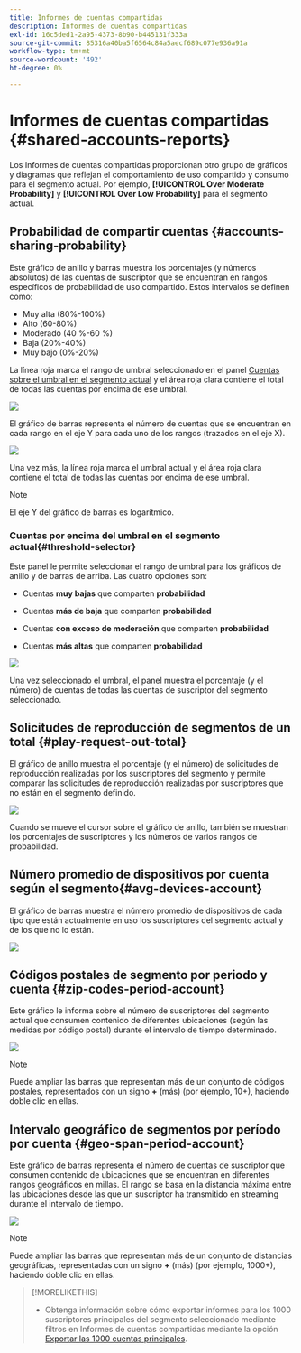 ```yaml
---
title: Informes de cuentas compartidas
description: Informes de cuentas compartidas
exl-id: 16c5ded1-2a95-4373-8b90-b445131f333a
source-git-commit: 85316a40ba5f6564c84a5aecf689c077e936a91a
workflow-type: tm+mt
source-wordcount: '492'
ht-degree: 0%

---
```


# Informes de cuentas compartidas {#shared-accounts-reports}

Los Informes de cuentas compartidas proporcionan otro grupo de gráficos y diagramas que reflejan el comportamiento de uso compartido y consumo para el segmento actual. Por ejemplo, **[!UICONTROL Over Moderate Probability]** y **[!UICONTROL Over Low Probability]** para el segmento actual.

## Probabilidad de compartir cuentas {#accounts-sharing-probability}

Este gráfico de anillo y barras muestra los porcentajes (y números absolutos) de las cuentas de suscriptor que se encuentran en rangos específicos de probabilidad de uso compartido. Estos intervalos se definen como:

* Muy alta (80%-100%)
* Alto (60-80%)
* Moderado (40 %-60 %)
* Baja (20%-40%)
* Muy bajo (0%-20%)

La línea roja marca el rango de umbral seleccionado en el panel [Cuentas sobre el umbral en el segmento actual](#threshold-selector) y el área roja clara contiene el total de todas las cuentas por encima de ese umbral.

![](assets/accounts-sharing-probability-pie.png)

El gráfico de barras representa el número de cuentas que se encuentran en cada rango en el eje Y para cada uno de los rangos (trazados en el eje X).

![](assets/accounts-sharing-probability-bar.png)

Una vez más, la línea roja marca el umbral actual y el área roja clara contiene el total de todas las cuentas por encima de ese umbral.

>[!NOTE]
>
> El eje Y del gráfico de barras es logarítmico.

### Cuentas por encima del umbral en el segmento actual{#threshold-selector}

Este panel le permite seleccionar el rango de umbral para los gráficos de anillo y de barras de arriba. Las cuatro opciones son:

* Cuentas **muy bajas** que comparten **probabilidad**

* Cuentas **más de baja** que comparten **probabilidad**

* Cuentas **con exceso de moderación** que comparten **probabilidad**

* Cuentas **más altas** que comparten **probabilidad**

![](assets/threshold-selector-shared-accounts.png)

Una vez seleccionado el umbral, el panel muestra el porcentaje (y el número) de cuentas de todas las cuentas de suscriptor del segmento seleccionado.

## Solicitudes de reproducción de segmentos de un total {#play-request-out-total}

El gráfico de anillo muestra el porcentaje (y el número) de solicitudes de reproducción realizadas por los suscriptores del segmento y permite comparar las solicitudes de reproducción realizadas por suscriptores que no están en el segmento definido.

![](assets/play-req-outof-total.png)

Cuando se mueve el cursor sobre el gráfico de anillo, también se muestran los porcentajes de suscriptores y los números de varios rangos de probabilidad.

<!--![](assets/play-request-total.gif)-->

## Número promedio de dispositivos por cuenta según el segmento{#avg-devices-account}

El gráfico de barras muestra el número promedio de dispositivos de cada tipo que están actualmente en uso los suscriptores del segmento actual y de los que no lo están.

![](assets/avg-devices-per-acc.png)

## Códigos postales de segmento por periodo y cuenta {#zip-codes-period-account}

Este gráfico le informa sobre el número de suscriptores del segmento actual que consumen contenido de diferentes ubicaciones (según las medidas por código postal) durante el intervalo de tiempo determinado.

![](assets/zip-period-account.png)

>[!NOTE]
>
>Puede ampliar las barras que representan más de un conjunto de códigos postales, representados con un signo **+** (más) (por ejemplo, 10+), haciendo doble clic en ellas.


## Intervalo geográfico de segmentos por período por cuenta {#geo-span-period-account}

Este gráfico de barras representa el número de cuentas de suscriptor que consumen contenido de ubicaciones que se encuentran en diferentes rangos geográficos en millas. El rango se basa en la distancia máxima entre las ubicaciones desde las que un suscriptor ha transmitido en streaming durante el intervalo de tiempo.

![](assets/geogr-span-account.png)

>[!NOTE]
>
> Puede ampliar las barras que representan más de un conjunto de distancias geográficas, representadas con un signo **+** (más) (por ejemplo, 1000+), haciendo doble clic en ellas.

>[!MORELIKETHIS]
>
>* Obtenga información sobre cómo exportar informes para los 1000 suscriptores principales del segmento seleccionado mediante filtros en Informes de cuentas compartidas mediante la opción [Exportar las 1000 cuentas principales](/help/accountiq/export-acc-information.md).
